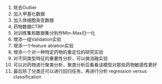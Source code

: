 1. 除去Outlier
2. 加入甲基化数据
3. 加入体细胞突变数据
4. 药物数据CTRP
5. 对训练集和数据集分别作Min-Max归一化
6. 增添一组Validation实验
7. 增添一个feature ablation实验
8. 增添一个对一种特定药物的重定位的研究实验
9. 对不同类型特征的重要性分析，可以做消融实验
10. 可以对药物进行聚类分析，聚类分析后看看该模型对那些药物敏感性更好
11. 最后除了分类还可以进行回归任务，再进行分析 regression versus classification 